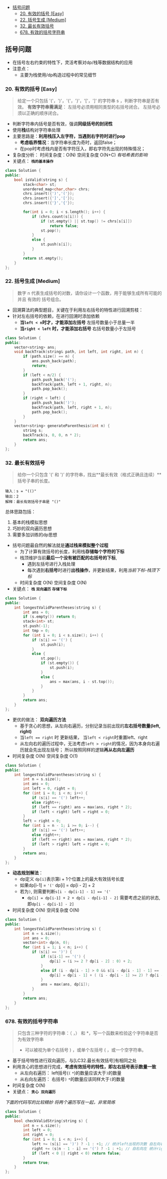 

- [括号问题](#括号问题)
  - [20. 有效的括号 [Easy]](#20-有效的括号-easy)
  - [22. 括号生成 [Medium]](#22-括号生成-medium)
  - [32. 最长有效括号](#32-最长有效括号)
  - [678. 有效的括号字符串](#678-有效的括号字符串)

## 括号问题
- 在括号左右约束的特性下，灵活考察对dp/栈等数据结构的应用
- 注意点：
  - 主要为栈使用/dp构造过程中的常见细节

### 20. 有效的括号 [Easy]
> 给定一个只包括 '('，')'，'{'，'}'，'['，']' 的字符串 s ，判断字符串是否有效。
**有效字符串需满足**：
左括号必须用相同类型的右括号闭合。
左括号必须以正确的顺序闭合。

- 判断字符串内括号是否有效，强调**同级括号的封闭性**
- 使用**栈**结构对字符串处理
- 主要思路是：**利用栈压入左字符，当遇到右字符时进行pop**
    - **考虑临界情况**：当字符串长度为奇时，返回false；
    - 在pop时考虑栈内是否有字符压入，即右字符先出现的特殊情况；
- 复杂度分析： 时间复杂度：O(N)   空间复杂度 O(N+C) *有哈希表的影响*
- 关键点： **`栈的基本操作`**

```c++
class Solution {
public:
    bool isValid(string s) {
        stack<char> st;
        unordered_map<char,char> chrs;
        chrs.insert({')','('});
        chrs.insert({']','['});
        chrs.insert({'}','{'});

        for(int i = 0; i < s.length(); i++) {
            if (chrs.count(s[i])) {
                if (st.empty() || st.top() != chrs[s[i]])
                    return false;
                st.pop();
            } 
            else {
                st.push(s[i]);
            }
        }
        return st.empty();
    }
};
```


### 22. 括号生成 [Medium]
> 数字 n 代表生成括号的对数，请你设计一个函数，用于能够生成所有可能的并且 有效的 括号组合。

- 回溯算法的典型题目，关键在于利用左右括号的特性进行回溯剪枝：
- 针对左右括号的依赖，在进行回溯时添加依赖
  - **当`left < n`时才，才能添加左括号**  左括号数量小于总量一半
  - **当`right < left` 时，才能添加右括号** 右括号数量小于左括号


```c++
class Solution {
public:
    vector<string> ans;
    void backTrack(string& path, int left, int right, int n) {
        if (path.size() == n) {
            ans.push_back(path);
            return;
        }
        if (left < n/2) {
            path.push_back('(');
            backTrack(path, left + 1, right, n);
            path.pop_back();
        }
        if (right < left) {
            path.push_back(')');
            backTrack(path, left, right + 1, n);
            path.pop_back();
        }
    }
    vector<string> generateParenthesis(int n) {
        string s;
        backTrack(s, 0, 0, n * 2);
        return ans;
    }
};
```


### 32. 最长有效括号
> 给你一个只包含 '(' 和 ')' 的字符串，找出**最长有效（格式正确且连续）**括号子串的长度。

```
输入：s = "(()"
输出：2
解释：最长有效括号子串是 "()"
```
总体思路包括： 
  1. 基本的栈模拟思想
  2. 巧妙的双向遍历思想
  3. 需要多加训练的dp思想

- 括号问题最自然的解法就是**通过栈来模拟整个过程**
  - 为了计算有效括号的长度，利用栈**存储每个字符的下标**
  - 栈顶维护当前**最后一个没有被匹配的右括号的下标**, 
    - 遇到左括号进行入栈处理
    - 每次遇到**右括号**时进行**出栈操作**，并更新结果，利用*当前下标-栈顶下标*
  - 时间复杂度 O(N) 空间复杂度 O(N)
- 关键点： **`栈`**   **`双向遍历`**  **`存储下标`**

```c++
class Solution {
public:
    int longestValidParentheses(string s) {
        int ans = 0;
        if (s.empty()) return 0;
        stack<int> st;
        st.push(-1);
        int tmp = 0;
        for (int i = 0; i < s.size(); i++) {
            if (s[i] == '(') {
                st.push(i);
            }
            else {
                st.pop();
                if (st.empty()) {
                    st.push(i);
                }
                else {
                    ans = max(ans, i - st.top());
                }
            }
        }
        return ans;
    }
};
```
- 更优的做法： **双向遍历方法**
    - 基于贪心的思想，从左向右遍历，分别记录当前出现的**左右括号数量(left, right)**
    - 当`left == right` 时 更新结果， 当`left < right`时重置left、right
    - 从左向右的遍历过程中，无法考虑`left > right`的情况，因为本身向右遍历就会先出现左括号； 所以按照同样的逻辑**再从右向左遍历**
- 时间复杂度 O(N) 空间复杂度 O(1)

```c++
class Solution {
public:
    int longestValidParentheses(string s) {
        int n = s.size();
        int ans = 0;
        int left = 0, right = 0;
        for (int i = 0; i < n; i++) {
            if (s[i] == '(') left++;
            else right++;
            if (left == right) ans = max(ans, right * 2);
            if (left < right) left = right = 0;
        }
        left = right = 0;
        for (int i = n - 1; i >= 0; i--) {
            if (s[i] == '(') left++;
            else right++;
            if (left == right) ans = max(ans, right * 2);
            if (left > right) left = right = 0;
        }
        return ans;
    }
};
```
- **动态规划解法**：
  - dp定义  `dp[i]`表示第i + 1个位置上的最大有效括号长度
  - 如果dp[i-1] =  `'('`    dp[i] = dp[i - 2] + 2
  - 若为`)`, 则需要判断`s[i - dp[i-1] - 1] == '('`
    - `dp[i] = dp[i-1] + 2 + dp[i - dp[i-1] - 2]` 需要考虑之前的状态,即`dp[i - dp[i-1] - 2]`
- 时间复杂度  O(N) 空间复杂度 O(N)

```c++
class Solution {
public:
    int longestValidParentheses(string s) {
        int n = s.size();
        int ans = 0;
        vector<int> dp(n, 0);
        for (int i = 1; i < n; i++) {
            if (s[i] == ')') {
                if (s[i-1] == '(') {
                    dp[i] = (i >= 2 ? dp[i - 2] : 0) + 2;
                }
                else if (i - dp[i - 1] > 0 && s[i - dp[i - 1] - 1] == '(') {
                    dp[i] = dp[i - 1] + ( (i - dp[i - 1] >= 2) ? dp[i - dp[i - 1] - 2] : 0) + 2;
                }
                ans = max(ans, dp[i]);
            }
        }
        return ans;
    }
};
```

### 678. 有效的括号字符串
> 只包含三种字符的字符串：（ ，） 和 *，写一个函数来检验这个字符串是否为有效字符串
> * 可以被视为单个右括号 ) ，或单个左括号 ( ，或一个空字符串。

- 基于括号特性进行双向遍历，与[LC32.最长有效括号]有相同之处
- 利用贪心的思想进行完成，**考虑有效括号的特性，即左右括号表示数量一致**
  - 从左向右遍历： left括号(`(` `*`)的数量应该大于`)`的数量
  - 从右向左遍历： 右括号`)` `*`的数量应该同样大于`(`的数量
- 时间复杂度 O(N)
- 关键点： **`贪心 双向遍历`**


*下面的代码写的比较精妙 将两个遍历写在一起，非常简练*
```c++
class Solution {
public:
    bool checkValidString(string s) {
        int n = s.size();
        int left = 0;
        int right = 0;
        for (int i = 0; i < n; i++) {
            left += (s[i] == ')') ? -1 : +1; // 统计left出现的次数 自左向右 ( *
            right += (s[n - 1 - i] == '(') ? -1 : +1; // 自右向左 统计right括号出现的次数： 自右向左 ） *
            if (left < 0 || right < 0) return false;
        }
        return true;
    }
};
```